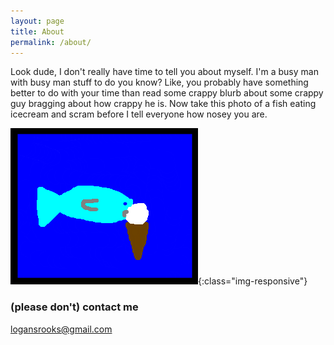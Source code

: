```yaml
---
layout: page
title: About
permalink: /about/
---
```


Look dude, I don't really have time to tell you about myself. I'm a busy man with busy man stuff to do you know? Like, you probably have something better to do with your time than read some crappy blurb about some crappy guy bragging about how crappy he is. Now take this photo of a fish eating icecream and scram before I tell everyone how nosey you are.

![icecream-fish](/images/fish/icecream-fish.png){:class="img-responsive"}

### (please don't) contact me

[logansrooks@gmail.com](mailto:logansrooks@gmail.com)
